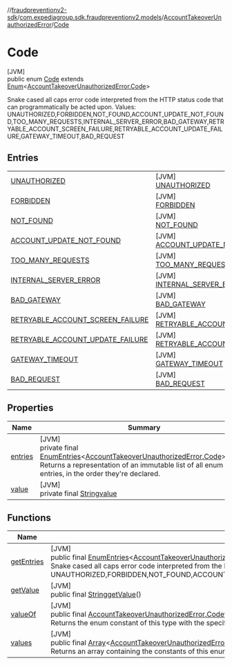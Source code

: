 //[fraudpreventionv2-sdk](../../../../index.md)/[com.expediagroup.sdk.fraudpreventionv2.models](../../index.md)/[AccountTakeoverUnauthorizedError](../index.md)/[Code](index.md)

# Code

[JVM]\
public enum [Code](index.md) extends [Enum](https://docs.oracle.com/javase/8/docs/api/java/lang/Enum.html)&lt;[AccountTakeoverUnauthorizedError.Code](index.md)&gt;

Snake cased all caps error code interpreted from the HTTP status code that can programmatically be acted upon. Values: UNAUTHORIZED,FORBIDDEN,NOT_FOUND,ACCOUNT_UPDATE_NOT_FOUND,TOO_MANY_REQUESTS,INTERNAL_SERVER_ERROR,BAD_GATEWAY,RETRYABLE_ACCOUNT_SCREEN_FAILURE,RETRYABLE_ACCOUNT_UPDATE_FAILURE,GATEWAY_TIMEOUT,BAD_REQUEST

## Entries

| | |
|---|---|
| [UNAUTHORIZED](-u-n-a-u-t-h-o-r-i-z-e-d/index.md) | [JVM]<br>[UNAUTHORIZED](-u-n-a-u-t-h-o-r-i-z-e-d/index.md) |
| [FORBIDDEN](-f-o-r-b-i-d-d-e-n/index.md) | [JVM]<br>[FORBIDDEN](-f-o-r-b-i-d-d-e-n/index.md) |
| [NOT_FOUND](-n-o-t_-f-o-u-n-d/index.md) | [JVM]<br>[NOT_FOUND](-n-o-t_-f-o-u-n-d/index.md) |
| [ACCOUNT_UPDATE_NOT_FOUND](-a-c-c-o-u-n-t_-u-p-d-a-t-e_-n-o-t_-f-o-u-n-d/index.md) | [JVM]<br>[ACCOUNT_UPDATE_NOT_FOUND](-a-c-c-o-u-n-t_-u-p-d-a-t-e_-n-o-t_-f-o-u-n-d/index.md) |
| [TOO_MANY_REQUESTS](-t-o-o_-m-a-n-y_-r-e-q-u-e-s-t-s/index.md) | [JVM]<br>[TOO_MANY_REQUESTS](-t-o-o_-m-a-n-y_-r-e-q-u-e-s-t-s/index.md) |
| [INTERNAL_SERVER_ERROR](-i-n-t-e-r-n-a-l_-s-e-r-v-e-r_-e-r-r-o-r/index.md) | [JVM]<br>[INTERNAL_SERVER_ERROR](-i-n-t-e-r-n-a-l_-s-e-r-v-e-r_-e-r-r-o-r/index.md) |
| [BAD_GATEWAY](-b-a-d_-g-a-t-e-w-a-y/index.md) | [JVM]<br>[BAD_GATEWAY](-b-a-d_-g-a-t-e-w-a-y/index.md) |
| [RETRYABLE_ACCOUNT_SCREEN_FAILURE](-r-e-t-r-y-a-b-l-e_-a-c-c-o-u-n-t_-s-c-r-e-e-n_-f-a-i-l-u-r-e/index.md) | [JVM]<br>[RETRYABLE_ACCOUNT_SCREEN_FAILURE](-r-e-t-r-y-a-b-l-e_-a-c-c-o-u-n-t_-s-c-r-e-e-n_-f-a-i-l-u-r-e/index.md) |
| [RETRYABLE_ACCOUNT_UPDATE_FAILURE](-r-e-t-r-y-a-b-l-e_-a-c-c-o-u-n-t_-u-p-d-a-t-e_-f-a-i-l-u-r-e/index.md) | [JVM]<br>[RETRYABLE_ACCOUNT_UPDATE_FAILURE](-r-e-t-r-y-a-b-l-e_-a-c-c-o-u-n-t_-u-p-d-a-t-e_-f-a-i-l-u-r-e/index.md) |
| [GATEWAY_TIMEOUT](-g-a-t-e-w-a-y_-t-i-m-e-o-u-t/index.md) | [JVM]<br>[GATEWAY_TIMEOUT](-g-a-t-e-w-a-y_-t-i-m-e-o-u-t/index.md) |
| [BAD_REQUEST](-b-a-d_-r-e-q-u-e-s-t/index.md) | [JVM]<br>[BAD_REQUEST](-b-a-d_-r-e-q-u-e-s-t/index.md) |

## Properties

| Name | Summary |
|---|---|
| [entries](index.md#-75871286%2FProperties%2F-173342751) | [JVM]<br>private final [EnumEntries](https://kotlinlang.org/api/latest/jvm/stdlib/kotlin.enums/-enum-entries/index.html)&lt;[AccountTakeoverUnauthorizedError.Code](index.md)&gt;[entries](index.md#-75871286%2FProperties%2F-173342751)<br>Returns a representation of an immutable list of all enum entries, in the order they're declared. |
| [value](index.md#-388247223%2FProperties%2F-173342751) | [JVM]<br>private final [String](https://docs.oracle.com/javase/8/docs/api/java/lang/String.html)[value](index.md#-388247223%2FProperties%2F-173342751) |

## Functions

| Name | Summary |
|---|---|
| [getEntries](get-entries.md) | [JVM]<br>public final [EnumEntries](https://kotlinlang.org/api/latest/jvm/stdlib/kotlin.enums/-enum-entries/index.html)&lt;[AccountTakeoverUnauthorizedError.Code](index.md)&gt;[getEntries](get-entries.md)()<br>Snake cased all caps error code interpreted from the HTTP status code that can programmatically be acted upon. Values: UNAUTHORIZED,FORBIDDEN,NOT_FOUND,ACCOUNT_UPDATE_NOT_FOUND,TOO_MANY_REQUESTS,INTERNAL_SERVER_ERROR,BAD_GATEWAY,RETRYABLE_ACCOUNT_SCREEN_FAILURE,RETRYABLE_ACCOUNT_UPDATE_FAILURE,GATEWAY_TIMEOUT,BAD_REQUEST |
| [getValue](get-value.md) | [JVM]<br>public final [String](https://docs.oracle.com/javase/8/docs/api/java/lang/String.html)[getValue](get-value.md)() |
| [valueOf](value-of.md) | [JVM]<br>public final [AccountTakeoverUnauthorizedError.Code](index.md)[valueOf](value-of.md)([String](https://docs.oracle.com/javase/8/docs/api/java/lang/String.html)value)<br>Returns the enum constant of this type with the specified name. The string must match exactly an identifier used to declare an enum constant in this type. (Extraneous whitespace characters are not permitted.) |
| [values](values.md) | [JVM]<br>public final [Array](https://kotlinlang.org/api/latest/jvm/stdlib/kotlin/-array/index.html)&lt;[AccountTakeoverUnauthorizedError.Code](index.md)&gt;[values](values.md)()<br>Returns an array containing the constants of this enum type, in the order they're declared. |
